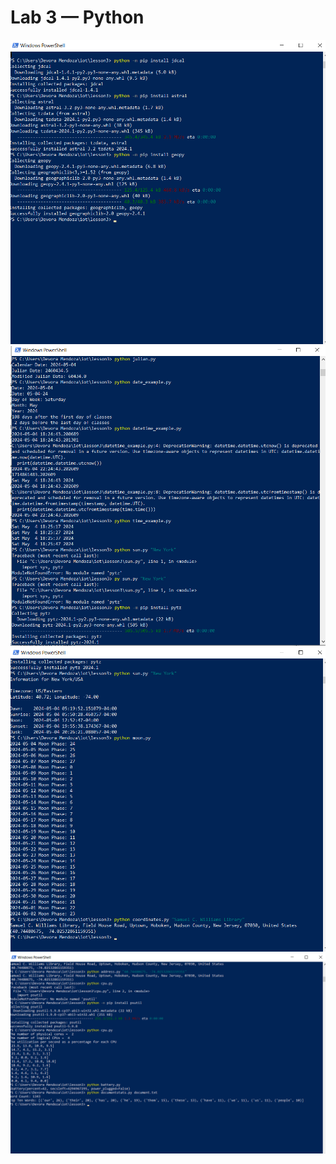 # Lab 3 — Python
![image](https://github.com/gmendoza03/EE-322/blob/main/labs/pictures/lab3/Screenshot%20(91).png)
![image](https://github.com/gmendoza03/EE-322/blob/main/labs/pictures/lab3/Screenshot%20(92).png)
![image](https://github.com/gmendoza03/EE-322/blob/main/labs/pictures/lab3/Screenshot%20(93).png)
![image](https://github.com/gmendoza03/EE-322/blob/main/labs/pictures/lab3/Screenshot%20(94).png)
